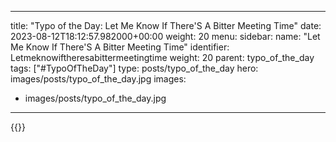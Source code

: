 
---
title: "Typo of the Day: Let Me Know If There'S A Bitter Meeting Time"
date: 2023-08-12T18:12:57.982000+00:00
weight: 20
menu:
  sidebar:
    name: "Let Me Know If There'S A Bitter Meeting Time"
    identifier: Letmeknowiftheresabittermeetingtime
    weight: 20
    parent: typo_of_the_day
tags: ["#TypoOfTheDay"]
type: posts/typo_of_the_day
hero: images/posts/typo_of_the_day.jpg
images:
- images/posts/typo_of_the_day.jpg
---


{{<fosstodon user="mariatta" id="110877997661100550">}}


